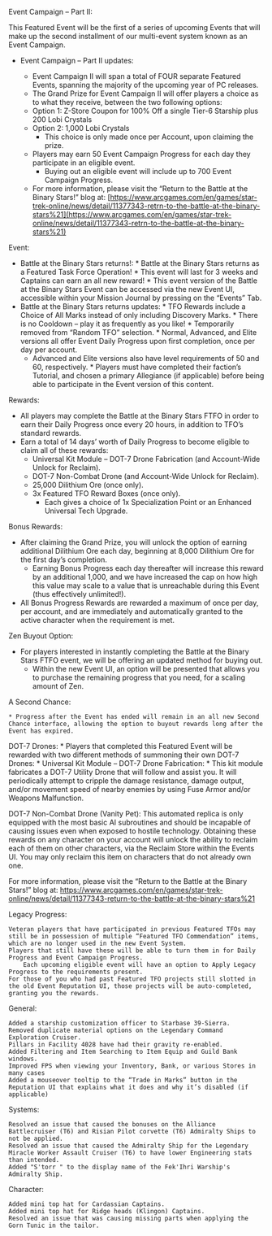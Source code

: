 Event Campaign – Part II:

This Featured Event will be the first of a series of upcoming Events that will make up the second installment of our multi-event system known as an Event Campaign.
    
   * Event Campaign – Part II updates:
        
      *  Event Campaign II will span a total of FOUR separate Featured Events, spanning the majority of the upcoming year of PC releases.
      *  The Grand Prize for Event Campaign II will offer players a choice as to what they receive, between the two following options:
        *  Option 1: Z-Store Coupon for 100% Off a single Tier-6 Starship plus 200 Lobi Crystals
        * Option 2: 1,000 Lobi Crystals
          * This choice is only made once per Account, upon claiming the prize.
      * Players may earn 50 Event Campaign Progress for each day they participate in an eligible event.
        * Buying out an eligible event will include up to 700 Event Campaign Progress.
      * For more information, please visit the “Return to the Battle at the Binary Stars!” blog at: [https://www.arcgames.com/en/games/star-trek-online/news/detail/11377343-retrn-to-the-battle-at-the-binary-stars%21](https://www.arcgames.com/en/games/star-trek-online/news/detail/11377343-retrn-to-the-battle-at-the-binary-stars%21)

 
Event:

  *  Battle at the Binary Stars returns!:
    *  Battle at the Binary Stars returns as a Featured Task Force Operation!
    *  This event will last for 3 weeks and Captains can earn an all new reward!
    *  This event version of the Battle at the Binary Stars Event can be accessed via the new Event UI, accessible within your Mission Journal by pressing on the “Events” Tab.
  *  Battle at the Binary Stars returns updates:
    *  TFO Rewards include a Choice of All Marks instead of only including Discovery Marks.
    *  There is no Cooldown – play it as frequently as you like!
    * Temporarily removed from “Random TFO” selection.
    *  Normal, Advanced, and Elite versions all offer Event Daily Progress upon first completion, once per day per account.
      * Advanced and Elite versions also have level requirements of 50 and 60, respectively.
    * Players must have completed their faction’s Tutorial, and chosen a primary Allegiance (if applicable) before being able to participate in the Event version of this content. 
    
Rewards:
    
   * All players may complete the Battle at the Binary Stars FTFO in order to earn their Daily Progress once every 20 hours, in addition to TFO’s standard rewards.
   *  Earn a total of 14 days’ worth of Daily Progress to become eligible to claim all of these rewards:
      * Universal Kit Module – DOT-7 Drone Fabrication (and Account-Wide Unlock for Reclaim).
      * DOT-7 Non-Combat Drone (and Account-Wide Unlock for Reclaim).
      * 25,000 Dilithium Ore (once only).
      * 3x Featured TFO Reward Boxes (once only).
         * Each gives a choice of 1x Specialization Point or an Enhanced Universal Tech Upgrade.

Bonus Rewards:

   * After claiming the Grand Prize, you will unlock the option of earning additional Dilithium Ore each day, beginning at 8,000 Dilithium Ore for the first day’s completion.
      * Earning Bonus Progress each day thereafter will increase this reward by an additional 1,000, and we have increased the cap on how high this value may scale to a value that is unreachable during this Event (thus effectively unlimited!).
   * All Bonus Progress Rewards are rewarded a maximum of once per day, per account, and are immediately and automatically granted to the active character when the requirement is met.

Zen Buyout Option:
   * For players interested in instantly completing the Battle at the Binary Stars FTFO event, we will be offering an updated method for buying out.
     * Within the new Event UI, an option will be presented that allows you to purchase the remaining progress that you need, for a scaling amount of Zen.

A Second Chance:

    * Progress after the Event has ended will remain in an all new Second Chance interface, allowing the option to buyout rewards long after the Event has expired.
    
DOT-7 Drones:
    * Players that completed this Featured Event will be rewarded with two different methods of summoning their own DOT-7 Drones:
      * Universal Kit Module – DOT-7 Drone Fabrication:
        * This kit module fabricates a DOT-7 Utility Drone that will follow and assist you.
            It will periodically attempt to cripple the damage resistance, damage output, and/or movement speed of nearby enemies by using Fuse Armor and/or Weapons Malfunction.

DOT-7 Non-Combat Drone (Vanity Pet):
            This automated replica is only equipped with the most basic AI subroutines and should be incapable of causing issues even when exposed to hostile technology.
            Obtaining these rewards on any character on your account will unlock the ability to reclaim each of them on other characters, via the Reclaim Store within the Events UI.
                You may only reclaim this item on characters that do not already own one.

For more information, please visit the “Return to the Battle at the Binary Stars!” blog at: https://www.arcgames.com/en/games/star-trek-online/news/detail/11377343-return-to-the-battle-at-the-binary-stars%21

 
Legacy Progress:

    Veteran players that have participated in previous Featured TFOs may still be in possession of multiple “Featured TFO Commendation” items, which are no longer used in the new Event System.
    Players that still have these will be able to turn them in for Daily Progress and Event Campaign Progress.
        Each upcoming eligible event will have an option to Apply Legacy Progress to the requirements present.
    For those of you who had past Featured TFO projects still slotted in the old Event Reputation UI, those projects will be auto-completed, granting you the rewards.

 
General:

    Added a starship customization officer to Starbase 39-Sierra.
    Removed duplicate material options on the Legendary Command Exploration Cruiser.
    Pillars in Facility 4028 have had their gravity re-enabled.
    Added Filtering and Item Searching to Item Equip and Guild Bank windows.
    Improved FPS when viewing your Inventory, Bank, or various Stores in many cases
    Added a mouseover tooltip to the “Trade in Marks” button in the Reputation UI that explains what it does and why it’s disabled (if applicable)

 
Systems:

    Resolved an issue that caused the bonuses on the Alliance Battlecruiser (T6) and Risian Pilot corvette (T6) Admiralty Ships to not be applied.
    Resolved an issue that caused the Admiralty Ship for the Legendary Miracle Worker Assault Cruiser (T6) to have lower Engineering stats than intended.
    Added "S'torr " to the display name of the Fek'Ihri Warship's Admiralty Ship.

 
Character:

    Added mini top hat for Cardassian Captains.
    Added mini top hat for Ridge heads (Klingon) Captains.
    Resolved an issue that was causing missing parts when applying the Gorn Tunic in the tailor.
